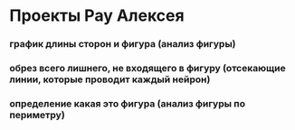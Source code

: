 # Проекты Рау Алексея
### график длины сторон и фигура (анализ фигуры)
### обрез всего лишнего, не входящего в фигуру (отсекающие линии, которые проводит каждый нейрон)
### определение какая это фигура (анализ фигуры по периметру)
